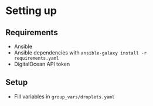 # Setting up

## Requirements

- Ansible
- Ansible dependencies with `ansible-galaxy install -r requirements.yaml`
- DigitalOcean API token

## Setup

- Fill variables in `group_vars/droplets.yaml`